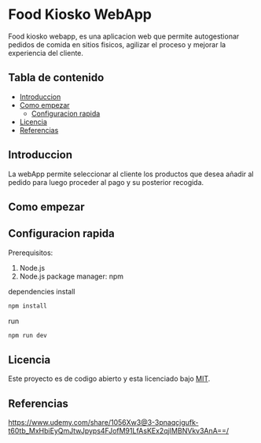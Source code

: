 # Food Kiosko WebApp
Food kiosko webapp, es una aplicacion web que permite autogestionar pedidos de comida en sitios fisicos, agilizar 
el proceso y mejorar la experiencia del cliente.

## Tabla de contenido
- [Introduccion](#introduccion)
- [Como empezar](#como-empezar)
    - [Configuracion rapida](#configuracion-rapida)
- [Licencia](#licencia)
- [Referencias](#referencias)

## Introduccion
La webApp permite seleccionar al cliente los productos que desea añadir al pedido para luego proceder al pago y su 
posterior recogida.

## Como empezar
## Configuracion rapida
Prerequisitos:
1. Node.js
2. Node.js package manager: npm

dependencies install
```bash
npm install 
```
run
```bash
npm run dev
```

## Licencia
Este proyecto es de codigo abierto y esta licenciado bajo [MIT](/LICENSE).

## Referencias
https://www.udemy.com/share/1056Xw3@3-3pnaqcjgufk-t60tb_MxHbiEyQmJtwJpyps4FJofM91LfAsKEx2qjIMBNVkv3AnA==/


